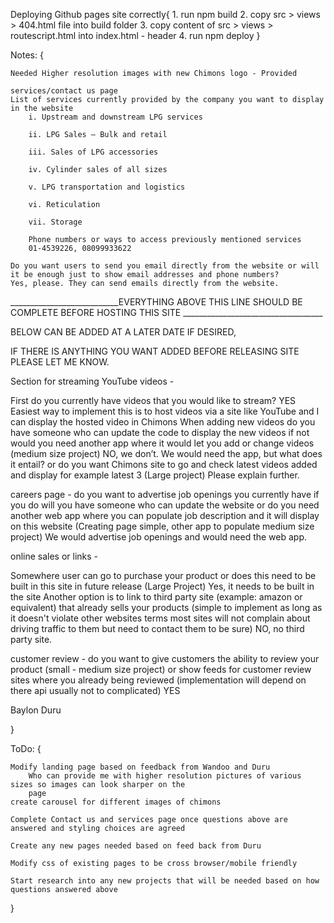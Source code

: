 Deploying Github pages site correctly{
	1. run npm build
	2. copy src > views > 404.html file into build folder
	3. copy content of src > views > routescript.html into index.html - header
	4. run npm deploy
}

Notes: {

	Needed Higher resolution images with new Chimons logo - Provided

	services/contact us page
	List of services currently provided by the company you want to display in the website
		i. Upstream and downstream LPG services

		ii. LPG Sales – Bulk and retail

		iii. Sales of LPG accessories

		iv. Cylinder sales of all sizes

		v. LPG transportation and logistics

		vi. Reticulation

		vii. Storage

		Phone numbers or ways to access previously mentioned services
		01-4539226, 08099933622

	Do you want users to send you email directly from the website or will it be enough just to show email addresses and phone numbers?
	Yes, please. They can send emails directly from the website.

 
___________________________EVERYTHING ABOVE THIS LINE SHOULD BE COMPLETE BEFORE HOSTING THIS SITE ___________________________________

BELOW CAN BE ADDED AT A LATER DATE IF DESIRED, 

IF THERE IS ANYTHING YOU WANT ADDED BEFORE RELEASING SITE PLEASE LET ME KNOW.

 

Section for streaming YouTube videos -

First do you currently have videos that you would like to stream? YES
Easiest way to implement this is to host videos via a site like YouTube and I can display the hosted video in Chimons
When adding new videos do you have someone who can update the code to display the new videos if not would you need another app where it would let you add or change videos (medium size project) NO, we don’t.  We would need the app, but what does it entail?
or do you want Chimons site to go and check latest videos added and display for example latest 3 (Large project) Please explain further.

careers page - do you want to advertise job openings you currently have if you do will you have someone who can update the website or do you need another web app where you can populate job description and it will display on this website (Creating page simple, other app to populate medium size project) We would advertise job openings and would need the web app.


online sales or links - 

Somewhere user can go to purchase your product or does this need to be built in this site in future release (Large Project) Yes, it needs to be built in the site
Another option is to link to third party site (example: amazon or equivalent) that already sells your products (simple to implement as long as it doesn't violate other websites terms most sites will not complain about driving traffic to them but need to contact them to be sure) NO, no third party site.

customer review - do you want to give customers the ability to review your product (small - medium size project) or show feeds for customer review sites where you already being reviewed (implementation will depend on there api usually not to complicated) YES

 



Baylon Duru

}

ToDo: {

	Modify landing page based on feedback from Wandoo and Duru
	    Who can provide me with higher resolution pictures of various sizes so images can look sharper on the
		page
	create carousel for different images of chimons

	Complete Contact us and services page once questions above are answered and styling choices are agreed

	Create any new pages needed based on feed back from Duru

	Modify css of existing pages to be cross browser/mobile friendly

	Start research into any new projects that will be needed based on how questions answered above
}
